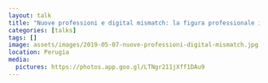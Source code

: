 ```yaml
---
layout: talk
title: "Nuove professioni e digital mismatch: la figura professionale ibrida"
categories: [talks]
tags: []
image: assets/images/2019-05-07-nuove-professioni-digital-mismatch.jpg
location: Perugia
media:
  pictures: https://photos.app.goo.gl/LTNgr211jXff1DAu9
---
```

